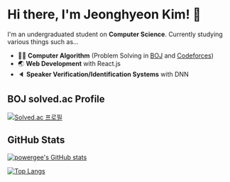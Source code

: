 # Hi there, I'm Jeonghyeon Kim! 👋

I'm an undergraduated student on **Computer Science**. Currently studying various things such as...

* :man_technologist: **Computer Algorithm** (Problem Solving in [BOJ](https://www.acmicpc.net/user/powergee) and [Codeforces](http://codeforces.com/profile/powergee101))
* :earth_asia: **Web Development** with React.js
* :speaker: **Speaker Verification/Identification Systems** with DNN

## BOJ solved.ac Profile
[![Solved.ac
프로필](http://mazassumnida.wtf/api/v2/generate_badge?boj=powergee)](https://solved.ac/powergee)

## GitHub Stats
[![powergee's GitHub stats](https://github-readme-stats.vercel.app/api?username=powergee&count_private=true)](https://github.com/anuraghazra/github-readme-stats)

[![Top Langs](https://github-readme-stats.vercel.app/api/top-langs/?username=powergee&layout=compact)](https://github.com/anuraghazra/github-readme-stats)
